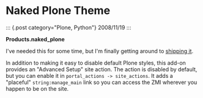 # Naked Plone Theme

::: {.post category="Plone, Python"}
2008/11/19
:::

**Products.naked_plone**

I\'ve needed this for some time, but I\'m finally getting around to
[shipping it](https://pypi.python.org/pypi/Products.naked_plone/0.1).

In addition to making it easy to disable default Plone styles, this
add-on provides an \"Advanced Setup\" site action. The action is
disabled by default, but you can enable it in
`portal_actions -> site_actions`. It adds a \"placeful\"
`string:manage_main` link so you can access the ZMI wherever you happen
to be on the site.
